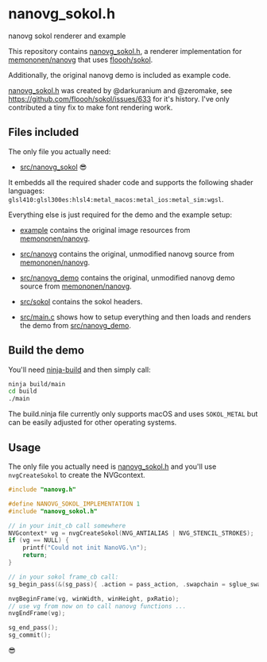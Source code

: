 # nanovg_sokol.h
nanovg sokol renderer and example

This repository contains [nanovg_sokol.h](nanovg_sokol.h/tree/main/src/nanovg_sokol/nanovg_sokol.h), a renderer implementation for [memononen/nanovg](https://github.com/memononen/nanovg) that uses [floooh/sokol](https://github.com/floooh/sokol).

Additionally, the original nanovg demo is included as example code.

[nanovg_sokol.h](nanovg_sokol.h/tree/main/src/nanovg_sokol/nanovg_sokol.h) was created by @darkuranium and @zeromake, see https://github.com/floooh/sokol/issues/633 for it's history. I've only contributed a tiny fix to make font rendering work.

## Files included

The only file you actually need:
- [src/nanovg_sokol](nanovg_sokol.h/tree/main/src/nanovg_sokol/nanovg_sokol.h) 😎

It embedds all the required shader code and supports the following shader languages: `glsl410:glsl300es:hlsl4:metal_macos:metal_ios:metal_sim:wgsl`.
  
Everything else is just required for the demo and the example setup:

- [example](nanovg_sokol.h/tree/main/example) contains the original image resources from [memononen/nanovg](https://github.com/memononen/nanovg).
- [src/nanovg](nanovg_sokol.h/tree/main/src/nanovg) contains the original, unmodified nanovg source from [memononen/nanovg](https://github.com/memononen/nanovg).
- [src/nanovg_demo](nanovg_sokol.h/tree/main/src/nanovg_demo) contains the original, unmodified nanovg demo source from [memononen/nanovg](https://github.com/memononen/nanovg).
- [src/sokol](nanovg_sokol.h/tree/main/src/sokol) contains the sokol headers.

- [src/main.c](nanovg_sokol.h/tree/main/src/main.c) shows how to setup everything and then loads and renders the demo from [src/nanovg_demo](nanovg_sokol.h/tree/main/src/nanovg_demo).

## Build the demo
You'll need [ninja-build](https://ninja-build.org/) and then simply call:

```bash
ninja build/main
cd build
./main
```

The build.ninja file currently only supports macOS and uses `SOKOL_METAL` but can be easily adjusted for other operating systems.

## Usage
The only file you actually need is [nanovg_sokol.h](nanovg_sokol.h/tree/master/ysrc/nanovg_sokol/nanovg_sokol.h) and you'll use `nvgCreateSokol` to create the NVGcontext.

```c
#include "nanovg.h"

#define NANOVG_SOKOL_IMPLEMENTATION 1
#include "nanovg_sokol.h"

// in your init_cb call somewhere
NVGcontext* vg = nvgCreateSokol(NVG_ANTIALIAS | NVG_STENCIL_STROKES);
if (vg == NULL) {
    printf("Could not init NanoVG.\n");
    return;
}

// in your sokol frame_cb call:
sg_begin_pass(&(sg_pass){ .action = pass_action, .swapchain = sglue_swapchain() });

nvgBeginFrame(vg, winWidth, winHeight, pxRatio);
// use vg from now on to call nanovg functions ...
nvgEndFrame(vg);

sg_end_pass();
sg_commit();
```

😎
